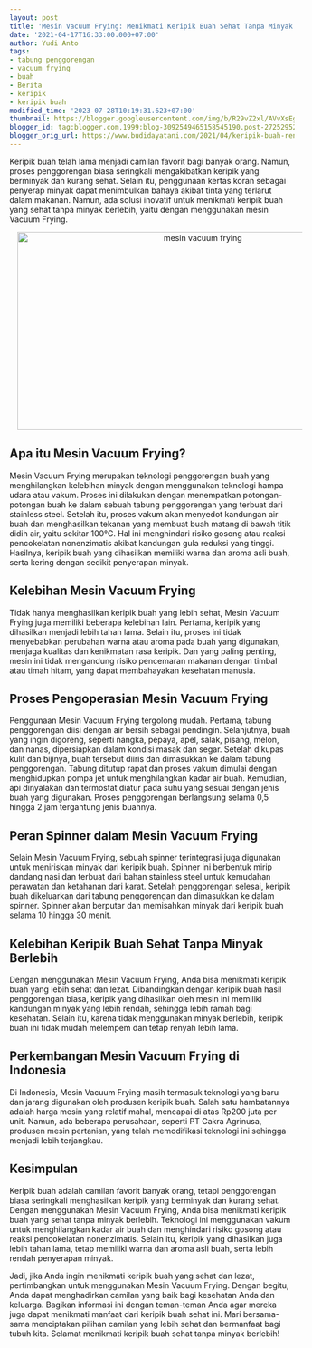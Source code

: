 ```yaml
---
layout: post
title: 'Mesin Vacuum Frying: Menikmati Keripik Buah Sehat Tanpa Minyak Berlebih'
date: '2021-04-17T16:33:00.000+07:00'
author: Yudi Anto
tags:
- tabung penggorengan
- vacuum frying
- buah
- Berita
- keripik
- keripik buah
modified_time: '2023-07-28T10:19:31.623+07:00'
thumbnail: https://blogger.googleusercontent.com/img/b/R29vZ2xl/AVvXsEg6fml0kzv_zqYkuUyPPfYZr_OakXg5TnU6FqoEH2W26ex2pS5Sj28weZVmQfMh8iFJxPlHiOAOE_xu4U6Tnac7Z-Qt-XqsqfYprwotgxBqbVu3qXo1krQVCACQ_a-QktSfLhyRVXJqrflOF00wp1bTP35rqIbSt87qHPX76Pr7PChj5089Sj4hg6VOt3nb/s72-w640-c-h350/Keripik%20Buah%20Renyah%20Tanpa%20Minyak.jpg
blogger_id: tag:blogger.com,1999:blog-3092549465158545190.post-2725295253445891671
blogger_orig_url: https://www.budidayatani.com/2021/04/keripik-buah-renyah-tanpa-minyak.html
---
```


<p>Keripik buah telah lama menjadi camilan favorit bagi banyak orang. Namun, proses penggorengan biasa seringkali mengakibatkan keripik yang berminyak dan kurang sehat. Selain itu, penggunaan kertas koran sebagai penyerap minyak dapat menimbulkan bahaya akibat tinta yang terlarut dalam makanan. Namun, ada solusi inovatif untuk menikmati keripik buah yang sehat tanpa minyak berlebih, yaitu dengan menggunakan mesin Vacuum Frying.</p><div class="separator" style="clear: both; text-align: center;"><a href="https://blogger.googleusercontent.com/img/b/R29vZ2xl/AVvXsEg6fml0kzv_zqYkuUyPPfYZr_OakXg5TnU6FqoEH2W26ex2pS5Sj28weZVmQfMh8iFJxPlHiOAOE_xu4U6Tnac7Z-Qt-XqsqfYprwotgxBqbVu3qXo1krQVCACQ_a-QktSfLhyRVXJqrflOF00wp1bTP35rqIbSt87qHPX76Pr7PChj5089Sj4hg6VOt3nb/s2192/Keripik%20Buah%20Renyah%20Tanpa%20Minyak.jpg" imageanchor="1" style="margin-left: 1em; margin-right: 1em;"><img alt="mesin vacuum frying" border="0" data-original-height="1200" data-original-width="2192" height="350" src="https://blogger.googleusercontent.com/img/b/R29vZ2xl/AVvXsEg6fml0kzv_zqYkuUyPPfYZr_OakXg5TnU6FqoEH2W26ex2pS5Sj28weZVmQfMh8iFJxPlHiOAOE_xu4U6Tnac7Z-Qt-XqsqfYprwotgxBqbVu3qXo1krQVCACQ_a-QktSfLhyRVXJqrflOF00wp1bTP35rqIbSt87qHPX76Pr7PChj5089Sj4hg6VOt3nb/w640-h350/Keripik%20Buah%20Renyah%20Tanpa%20Minyak.jpg" width="640" /></a></div><h2>Apa itu Mesin Vacuum Frying?</h2><p>Mesin Vacuum Frying merupakan teknologi penggorengan buah yang menghilangkan kelebihan minyak dengan menggunakan teknologi hampa udara atau vakum. Proses ini dilakukan dengan menempatkan potongan-potongan buah ke dalam sebuah tabung penggorengan yang terbuat dari stainless steel. Setelah itu, proses vakum akan menyedot kandungan air buah dan menghasilkan tekanan yang membuat buah matang di bawah titik didih air, yaitu sekitar 100°C. Hal ini menghindari risiko gosong atau reaksi pencokelatan nonenzimatis akibat kandungan gula reduksi yang tinggi. Hasilnya, keripik buah yang dihasilkan memiliki warna dan aroma asli buah, serta kering dengan sedikit penyerapan minyak.</p><h2>Kelebihan Mesin Vacuum Frying</h2><p>Tidak hanya menghasilkan keripik buah yang lebih sehat, Mesin Vacuum Frying juga memiliki beberapa kelebihan lain. Pertama, keripik yang dihasilkan menjadi lebih tahan lama. Selain itu, proses ini tidak menyebabkan perubahan warna atau aroma pada buah yang digunakan, menjaga kualitas dan kenikmatan rasa keripik. Dan yang paling penting, mesin ini tidak mengandung risiko pencemaran makanan dengan timbal atau timah hitam, yang dapat membahayakan kesehatan manusia.</p><h2>Proses Pengoperasian Mesin Vacuum Frying</h2><p>Penggunaan Mesin Vacuum Frying tergolong mudah. Pertama, tabung penggorengan diisi dengan air bersih sebagai pendingin. Selanjutnya, buah yang ingin digoreng, seperti nangka, pepaya, apel, salak, pisang, melon, dan nanas, dipersiapkan dalam kondisi masak dan segar. Setelah dikupas kulit dan bijinya, buah tersebut diiris dan dimasukkan ke dalam tabung penggorengan. Tabung ditutup rapat dan proses vakum dimulai dengan menghidupkan pompa jet untuk menghilangkan kadar air buah. Kemudian, api dinyalakan dan termostat diatur pada suhu yang sesuai dengan jenis buah yang digunakan. Proses penggorengan berlangsung selama 0,5 hingga 2 jam tergantung jenis buahnya.</p><h2>Peran Spinner dalam Mesin Vacuum Frying</h2><p>Selain Mesin Vacuum Frying, sebuah spinner terintegrasi juga digunakan untuk meniriskan minyak dari keripik buah. Spinner ini berbentuk mirip dandang nasi dan terbuat dari bahan stainless steel untuk kemudahan perawatan dan ketahanan dari karat. Setelah penggorengan selesai, keripik buah dikeluarkan dari tabung penggorengan dan dimasukkan ke dalam spinner. Spinner akan berputar dan memisahkan minyak dari keripik buah selama 10 hingga 30 menit.</p><h2>Kelebihan Keripik Buah Sehat Tanpa Minyak Berlebih</h2><p>Dengan menggunakan Mesin Vacuum Frying, Anda bisa menikmati keripik buah yang lebih sehat dan lezat. Dibandingkan dengan keripik buah hasil penggorengan biasa, keripik yang dihasilkan oleh mesin ini memiliki kandungan minyak yang lebih rendah, sehingga lebih ramah bagi kesehatan. Selain itu, karena tidak menggunakan minyak berlebih, keripik buah ini tidak mudah melempem dan tetap renyah lebih lama.</p><h2>Perkembangan Mesin Vacuum Frying di Indonesia</h2><p>Di Indonesia, Mesin Vacuum Frying masih termasuk teknologi yang baru dan jarang digunakan oleh produsen keripik buah. Salah satu hambatannya adalah harga mesin yang relatif mahal, mencapai di atas Rp200 juta per unit. Namun, ada beberapa perusahaan, seperti PT Cakra Agrinusa, produsen mesin pertanian, yang telah memodifikasi teknologi ini sehingga menjadi lebih terjangkau.</p><h2>Kesimpulan</h2><p>Keripik buah adalah camilan favorit banyak orang, tetapi penggorengan biasa seringkali menghasilkan keripik yang berminyak dan kurang sehat. Dengan menggunakan Mesin Vacuum Frying, Anda bisa menikmati keripik buah yang sehat tanpa minyak berlebih. Teknologi ini menggunakan vakum untuk menghilangkan kadar air buah dan menghindari risiko gosong atau reaksi pencokelatan nonenzimatis. Selain itu, keripik yang dihasilkan juga lebih tahan lama, tetap memiliki warna dan aroma asli buah, serta lebih rendah penyerapan minyak.</p><p>Jadi, jika Anda ingin menikmati keripik buah yang sehat dan lezat, pertimbangkan untuk menggunakan Mesin Vacuum Frying. Dengan begitu, Anda dapat menghadirkan camilan yang baik bagi kesehatan Anda dan keluarga. Bagikan informasi ini dengan teman-teman Anda agar mereka juga dapat menikmati manfaat dari keripik buah sehat ini. Mari bersama-sama menciptakan pilihan camilan yang lebih sehat dan bermanfaat bagi tubuh kita. Selamat menikmati keripik buah sehat tanpa minyak berlebih!</p>